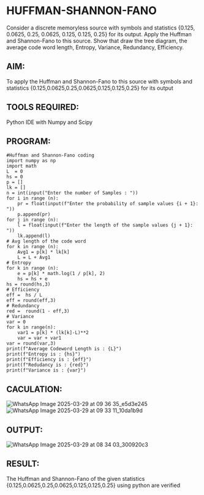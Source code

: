 # HUFFMAN-SHANNON-FANO
Consider a discrete memoryless source with symbols and statistics {0.125, 0.0625, 0.25, 0.0625, 0.125, 0.125, 0.25} for its output. 
Apply the Huffman and Shannon-Fano to this source. 
Show that draw the tree diagram, the average code word length, Entropy, Variance, Redundancy, Efficiency.
## AIM:
To apply the Huffman and Shannon-Fano to this source with symbols and statistics {0.125,0.0625,0.25,0.0625,0.125,0.125,0.25} for its output
## TOOLS REQUIRED:
Python IDE with Numpy and Scipy
## PROGRAM:
```
#Huffman and Shannon-Fano coding
import numpy as np
import math 
L  = 0
hs = 0
p = []
lk = []
n = int(input("Enter the number of Samples : "))
for i in range (n): 
    pr = float(input(f"Enter the probability of sample values {i + 1}: "))  
    p.append(pr)
for j in range (n): 
    l = float(input(f"Enter the length of the sample values {j + 1}: "))  
    lk.append(l)
# Avg length of the code word
for k in range (n):
    Avg1 = p[k] * lk[k]
    L = L + Avg1
# Entropy
for k in range (n):
    e = p[k] * math.log(1 / p[k], 2)
    hs = hs + e
hs = round(hs,3)
# Efficiency
eff =  hs / L
eff = round(eff,3)
# Redundancy 
red =  round(1 - eff,3) 
# Variance
var = 0
for k in range(n):
    var1 = p[k] * (lk[k]-L)**2
    var = var + var1
var = round(var,3)
print(f"Average Codeword Length is : {L}")
print(f"Entropy is : {hs}")
print(f"Efficiency is : {eff}")
print(f"Redudancy is : {red}")
print(f"Variance is : {var}")
```
## CACULATION:
![WhatsApp Image 2025-03-29 at 09 36 35_e5d3e245](https://github.com/user-attachments/assets/ba419bc7-1f4c-4d0c-aaa4-cab0f583e9e3)
![WhatsApp Image 2025-03-29 at 09 33 11_10da1b9d](https://github.com/user-attachments/assets/d6a56e97-7e1b-444b-9f4b-27a5c510ea63)
## OUTPUT:
![WhatsApp Image 2025-03-29 at 08 34 03_300920c3](https://github.com/user-attachments/assets/ccf0b692-d161-4cf8-9d95-65f7cba57049)
## RESULT:
The Huffman and Shannon-Fano of the given statistics {0.125,0.0625,0.25,0.0625,0.125,0.125,0.25} using python are verified
